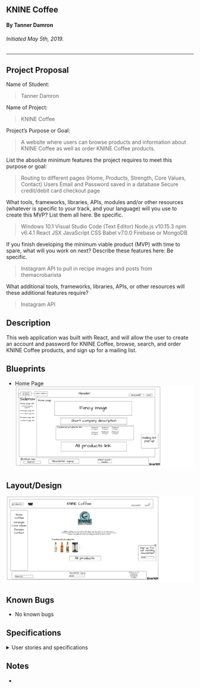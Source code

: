 ## **KNINE Coffee**

#### By Tanner Damron
###### Initiated May 5th, 2019.

----------
## Project Proposal
Name of Student:
> Tanner Damron

Name of Project:
> KNINE Coffee

Project’s Purpose or Goal:
> A website where users can browse products and information about KNINE Coffee as well as order KNINE Coffee products.

List the absolute minimum features the project requires to meet this purpose or goal:
> Routing to different pages (Home, Products, Strength, Core Values, Contact)
> Users Email and Password saved in a database
> Secure credit/debit card checkout page

What tools, frameworks, libraries, APIs, modules and/or other resources (whatever is specific to your track, and your language) will you use to create this MVP? List them all here. Be specific.
> Windows 10.1
> Visual Studio Code (Text Editor)
> Node.js v10.15.3
> npm v6.4.1
> React
> JSX
> JavaScript
> CSS
> Babel v7.0.0
> Firebase or MongoDB

If you finish developing the minimum viable product (MVP) with time to spare, what will you work on next? Describe these features here: Be specific.
> Instagram API to pull in recipe images and posts from themacrobarista

What additional tools, frameworks, libraries, APIs, or other resources will these additional features require?
> Instagram API

## Description
This web application was built with React, and will allow the user to create an account and password for KNINE Coffee, browse, search, and order KNINE Coffee products, and sign up for a mailing list.

## Blueprints
* Home Page
![](KNINE-Coffee-Home-Blueprints.png?raw=true)

## Layout/Design
![](KNINE-Coffee-Home-Wireframe.png?raw=true)

## Known Bugs

* No known bugs

## Specifications

<details>
<summary>User stories and specifications</summary>

<table>
  <tr>
    <th> Scenario 01 </th><th></th>
  </tr>
  <tr>
    <td> Behavior </td>
    <td>As a user, I want to be able to create an account with KNINE Coffee.</td>
  </tr>
  <tr>
    <td> Input </td>
    <td>User enters an email and password to sign up</td>
  </tr>
  <tr>
    <td> Output </td>
    <td>User's information is saved in a database and will allow user to sign back in with the same credentials.</td>
  </tr>
  <tr>
    <td> Notes </td>
    <td> </td>
  </tr>
  <tr>
    <td> Completion </td>
    <td> False </td>
  </tr>
</table>

<table>
  <tr>
    <th> Scenario 02 </th><th></th>
  </tr>
  <tr>
    <td> Behavior </td>
     <td>As a user, I want to be able to browse this website for products</td>
  </tr>
  <tr>
    <td> Input </td>
    <td>User clicks "Products".</td>
  </tr>
  <tr>
    <td> Output </td>
    <td>User can view all KNINE Coffee products available.</td>
  </tr>
  <tr>
    <td> Notes </td>
    <td> </td>
  </tr>
  <tr>
    <td> Completion </td>
    <td> False </td>
  </tr>
</table>

<table>
  <tr>
    <th> Scenario 03 </th><th></th>
  </tr>
  <tr>
    <td> Behavior </td>
    <td>As a user, I want to be able to search for any specific product.</td>
  </tr>
  <tr>
    <td> Input </td>
    <td>User types in "Shirt" in search bar</td>
  </tr>
  <tr>
    <td> Output </td>
    <td>All products with "Shirt" in the name or description will be shown.</td>
  </tr>
  <tr>
    <td> Notes </td>
    <td> </td>
  </tr>
  <tr>
    <td> Completion </td>
    <td> False </td>
  </tr>
</table>

<table>
  <tr>
    <th> Scenario 04 </th><th></th>
  </tr>
  <tr>
    <td> Behavior </td>
    <td>As a user, I want to be able to add products to a shopping cart.</td>
  </tr>
  <tr>
    <td> Input </td>
    <td>User clicks "add product" button.</td>
  </tr>
  <tr>
    <td> Output </td>
    <td>The product that was added will be in a user's shopping cart.</td>
  </tr>
  <tr>
    <td> Notes </td>
    <td> </td>
  </tr>
  <tr>
    <td> Completion </td>
    <td> False </td>
  </tr>
</table>

<table>
  <tr>
    <th> Scenario 05 </th><th></th>
  </tr>
  <tr>
    <td> Behavior </td>
    <td>As a user, I want to be able to check out and purchase all products in my shopping cart.</td>
  </tr>
  <tr>
    <td> Input </td>
    <td>User clicks "Check Out" on the shopping cart page and is sent to a secure credit/debit card purchasing page.</td>
  </tr>
  <tr>
    <td> Output </td>
    <td>Display public profile</td>
  </tr>
  <tr>
    <td> Notes </td>
    <td> </td>
  </tr>
  <tr>
    <td> Completion </td>
    <td> False </td>
  </tr>
</table>

<table>
  <tr>
    <th> Scenario 06 </th><th></th>
  </tr>
  <tr>
    <td> Behavior </td>
    <td>As a user, I want to be able to enter my credit/debit card information to make a purchase.</td>
  </tr>
  <tr>
    <td> Input </td>
    <td>User enters credit/debit card info and clicks "Submit Purchase".</td>
  </tr>
  <tr>
    <td> Output </td>
    <td>User gets a confirmation (model & email) that the purchase was successful or denied</td>
  </tr>
  <tr>
    <td> Notes </td>
    <td> </td>
  </tr>
  <tr>
    <td> Completion </td>
    <td> False </td>
  </tr>
</table>

<table>
  <tr>
    <th> Scenario 07 </th><th></th>
  </tr>
  <tr>
    <td> Behavior </td>
    <td>As a user, I want to be able to add my email to the newsletter mailing list</td>
  </tr>
  <tr>
    <td> Input </td>
    <td>User selects "Join Newsletter" and types in user's email.</td>
  </tr>
  <tr>
    <td> Output </td>
    <td>Confirmation that the user has been added to the mailing list pops up</td>
  </tr>
  <tr>
    <td> Notes </td>
    <td> </td>
  </tr>
  <tr>
    <td> Completion </td>
    <td> False </td>
  </tr>
</table>

<table>
  <tr>
    <th> Scenario 08 </th><th></th>
  </tr>
  <tr>
    <td> Behavior </td>
    <td>As a user, I want to be able to view the about us page</td>
  </tr>
  <tr>
    <td> Input </td>
    <td>User selects "Core Values" link.</td>
  </tr>
  <tr>
    <td> Output </td>
    <td>User is taken to the about us page with all information on KNINE Coffee</td>
  </tr>
  <tr>
    <td> Notes </td>
    <td> </td>
  </tr>
  <tr>
    <td> Completion </td>
    <td> False </td>
  </tr>
</table>

<table>
  <tr>
    <th> Scenario 09 </th><th></th>
  </tr>
  <tr>
    <td> Behavior </td>
    <td>As a user, I want to be able to view the "Recipes" page</td>
  </tr>
  <tr>
    <td> Input </td>
    <td>User selects "Recipes" link.</td>
  </tr>
  <tr>
    <td> Output </td>
    <td>User is taken to the recipes page with all recipes and links to Instagram</td>
  </tr>
  <tr>
    <td> Notes </td>
    <td> </td>
  </tr>
  <tr>
    <td> Completion </td>
    <td> False </td>
  </tr>
</table>

</details>


## Notes
* >
